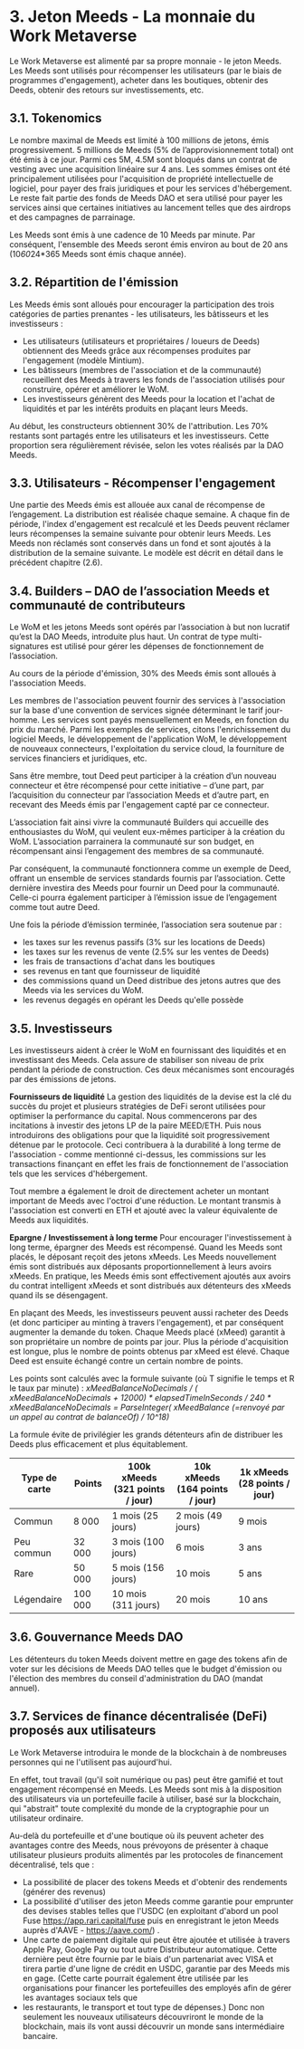 # 3. Jeton Meeds - La monnaie du Work Metaverse

Le Work Metaverse est alimenté par sa propre monnaie - le jeton Meeds. Les Meeds sont utilisés pour récompenser les utilisateurs (par le biais de programmes d'engagement), acheter dans les boutiques, obtenir des Deeds, obtenir des retours sur investissements, etc.

## 3.1. Tokenomics

Le nombre maximal de Meeds est limité à 100 millions de jetons, émis progressivement. 5 millions de Meeds (5% de l’approvisionnement total) ont été émis à ce jour. Parmi ces 5M, 4.5M sont bloqués dans un contrat de vesting avec une acquisition linéaire sur 4 ans. Les sommes émises ont été principalement utilisées pour l'acquisition de propriété intellectuelle de logiciel, pour payer des frais juridiques et pour les services d'hébergement. Le reste fait partie des fonds de Meeds DAO et sera utilisé pour payer les services ainsi que certaines initiatives au lancement telles que des airdrops et des campagnes de parrainage.

Les Meeds sont émis à une cadence de 10 Meeds par minute. Par conséquent, l'ensemble des Meeds seront émis environ au bout de 20 ans (10*60*24*365 Meeds sont émis chaque année).

## 3.2. Répartition de l'émission

Les Meeds émis sont alloués pour encourager la participation des trois catégories de parties prenantes - les utilisateurs, les bâtisseurs et les investisseurs :
- Les utilisateurs (utilisateurs et propriétaires / loueurs de Deeds) obtiennent des Meeds grâce aux récompenses produites par l'engagement (modèle Mintium).
- Les bâtisseurs (membres de l'association et de la communauté) recueillent des Meeds à travers les fonds de l'association utilisés pour construire, opérer et améliorer le WoM.
- Les investisseurs génèrent des Meeds pour la location et l'achat de liquidités et par les intérêts produits en plaçant leurs Meeds.

Au début, les constructeurs obtiennent 30% de l'attribution. Les 70% restants sont partagés entre les utilisateurs et les investisseurs. Cette proportion sera régulièrement révisée, selon les votes réalisés par la DAO Meeds.

## 3.3. Utilisateurs - Récompenser l'engagement

Une partie des Meeds émis est allouée aux canal de récompense de l’engagement. La distribution est réalisée chaque semaine. A chaque fin de période, l'index d'engagement est recalculé et les Deeds peuvent réclamer leurs récompenses la semaine suivante pour obtenir leurs Meeds. Les Meeds non réclamés sont conservés dans un fond et sont ajoutés à la distribution de la semaine suivante. Le modèle est décrit en détail dans le précédent chapitre (2.6).

## 3.4. Builders – DAO de l’association Meeds et communauté de contributeurs

Le WoM et les jetons Meeds sont opérés par l’association à but non lucratif qu’est la DAO Meeds, introduite plus haut. Un contrat de type multi-signatures est utilisé pour gérer les dépenses de fonctionnement de l’association.

Au cours de la période d'émission, 30% des Meeds émis sont alloués à l'association Meeds.

Les membres de l'association peuvent fournir des services à l'association sur la base d'une convention de services signée déterminant le tarif jour-homme. Les services sont payés mensuellement en Meeds, en fonction du prix du marché. Parmi les exemples de services, citons l'enrichissement du logiciel Meeds, le développement de l'application WoM, le développement de nouveaux connecteurs, l'exploitation du service cloud, la fourniture de services financiers et juridiques, etc.

Sans être membre, tout Deed peut participer à la création d’un nouveau connecteur et être récompensé pour cette initiative – d’une part, par l’acquisition du connecteur par l’association Meeds et d’autre part, en recevant des Meeds émis par l'engagement capté par ce connecteur.

L’association fait ainsi vivre la communauté Builders qui accueille des enthousiastes du WoM, qui veulent eux-mêmes participer à la création du WoM. L’association parrainera la communauté sur son budget, en récompensant ainsi l’engagement des membres de sa communauté.

Par conséquent, la communauté fonctionnera comme un exemple de Deed, offrant un ensemble de services standards fournis par l’association. Cette dernière investira des Meeds pour fournir un Deed pour la communauté. Celle-ci pourra également participer à l’émission issue de l’engagement comme tout autre Deed.

Une fois la période d’émission terminée, l’association sera soutenue par :
- les taxes sur les revenus passifs (3% sur les locations de Deeds)
- les taxes sur les revenus de vente (2.5% sur les ventes de Deeds)
- les frais de transactions d'achat dans les boutiques
- ses revenus en tant que fournisseur de liquidité
- des commissions quand un Deed distribue des jetons autres que des Meeds via les services du WoM.
- les revenus degagés en opérant les Deeds qu'elle possède


## 3.5. Investisseurs

Les investisseurs aident à créer le WoM en fournissant des liquidités et en investissant des Meeds. Cela assure de stabiliser son niveau de prix pendant la période de construction. Ces deux mécanismes sont encouragés par des émissions de jetons.

**Fournisseurs de liquidité** La gestion des liquidités de la devise est la clé du succès du projet et plusieurs stratégies de DeFi seront utilisées pour optimiser la performance du capital. Nous commencerons par des incitations à investir des jetons LP de la paire MEED/ETH. Puis nous introduirons des obligations pour que la liquidité soit progressivement détenue par le protocole. Ceci contribuera à la durabilité à long terme de l'association - comme mentionné ci-dessus, les commissions sur les transactions finançant en effet les frais de fonctionnement de l'association tels que les services d'hébergement.

Tout membre a également le droit de directement acheter un montant important de Meeds avec l'octroi d'une réduction. Le montant transmis à l'association est converti en ETH et ajouté avec la valeur équivalente de Meeds aux liquidités.

**Epargne / Investissement à long terme** Pour encourager l'investissement à long terme, épargner des Meeds est récompensé. Quand les Meeds sont placés, le déposant reçoit des jetons xMeeds. Les Meeds nouvellement émis sont distribués aux déposants proportionnellement à leurs avoirs xMeeds. En pratique, les Meeds émis sont effectivement ajoutés aux avoirs du contrat intelligent xMeeds et sont distribués aux détenteurs des xMeeds quand ils se désengagent.

En plaçant des Meeds, les investisseurs peuvent aussi racheter des Deeds (et donc participer au minting à travers l'engagement), et par conséquent augmenter la demande du token. Chaque Meeds placé (xMeed) garantit à son propriétaire un nombre de points par jour. Plus la période d'acquisition est longue, plus le nombre de points obtenus par xMeed est élevé. Chaque Deed est ensuite échangé contre un certain nombre de points.

Les points sont calculés avec la formule suivante (où T signifie le temps et R le taux par minute) : _xMeedBalanceNoDecimals / ( xMeedBalanceNoDecimals + 12000) * elapsedTimeInSeconds / 240 * xMeedBalanceNoDecimals = ParseInteger( xMeedBalance (=renvoyé par un appel au contrat de balanceOf) / 10^18)_

La formule évite de privilégier les grands détenteurs afin de distribuer les Deeds plus efficacement et plus équitablement.

| Type de carte | Points  | 100k xMeeds (321 points / jour) | 10k xMeeds (164 points / jour) | 1k xMeeds (28 points / jour) |
| ------------- | ------- | ------------------------------- | ------------------------------ | ---------------------------- |
| Commun        | 8 000   | 1 mois (25 jours)               | 2 mois (49 jours)              | 9 mois                       |
| Peu commun    | 32 000  | 3 mois (100 jours)              | 6 mois                         | 3 ans                        |
| Rare          | 50 000  | 5 mois (156 jours)              | 10 mois                        | 5 ans                        |
| Légendaire    | 100 000 | 10 mois (311 jours)             | 20 mois                        | 10 ans                       |

## 3.6. Gouvernance Meeds DAO

Les détenteurs du token Meeds doivent mettre en gage des tokens afin de voter sur les décisions de Meeds DAO telles que le budget d'émission ou l'élection des membres du conseil d'administration du DAO (mandat annuel).

## 3.7. Services de finance décentralisée (DeFi) proposés aux utilisateurs

Le Work Metaverse introduira le monde de la blockchain à de nombreuses personnes qui ne l'utilisent pas aujourd'hui.

En effet, tout travail (qu'il soit numérique ou pas) peut être gamifié et tout engagement récompensé en Meeds. Les Meeds sont mis à la disposition des utilisateurs via un portefeuille facile à utiliser, basé sur la blockchain, qui "abstrait" toute complexité du monde de la cryptographie pour un utilisateur ordinaire.

Au-delà du portefeuille et d'une boutique où ils peuvent acheter des avantages contre des Meeds, nous prévoyons de présenter à chaque utilisateur plusieurs produits alimentés par les protocoles de financement décentralisé, tels que :
* La possibilité de placer des tokens Meeds et d'obtenir des rendements (générer des revenus)
* La possibilité d'utiliser des jeton Meeds comme garantie pour emprunter des devises stables telles que l'USDC (en exploitant d'abord un pool Fuse https://app.rari.capital/fuse puis en enregistrant le jeton Meeds auprès d'AAVE - https://aave.com/) .
* Une carte de paiement digitale qui peut être ajoutée et utilisée à travers Apple Pay, Google Pay ou tout autre Distributeur automatique. Cette dernière peut être fournie par le biais d'un partenariat avec VISA et tirera partie d'une ligne de crédit en USDC, garantie par des Meeds mis en gage. (Cette carte pourrait également être utilisée par les organisations pour financer les portefeuilles des employés afin de gérer les avantages sociaux tels que
* les restaurants, le transport et tout type de dépenses.) Donc non seulement les nouveaux utilisateurs découvriront le monde de la blockchain, mais ils vont aussi découvrir un monde sans intermédiaire bancaire.

 
